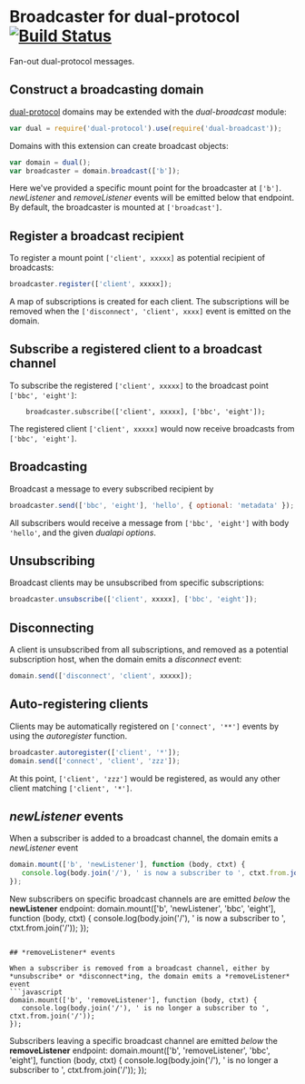 
# Broadcaster for dual-protocol [![Build Status](https://travis-ci.org/plediii/dual-broadcast.svg?branch=master)](https://travis-ci.org/plediii/dual-broadcast)

Fan-out dual-protocol messages.

## Construct a broadcasting domain

[dual-protocol](https://github.com/plediii/dual-protocol) domains may be extended with the *dual-broadcast* module:
```javascript
var dual = require('dual-protocol').use(require('dual-broadcast'));
```

Domains with this extension can create broadcast objects:
```javascript
var domain = dual();
var broadcaster = domain.broadcast(['b']);
```

Here we've provided a specific mount point for the broadcaster at
`['b']`.  *newListener* and *removeListener* events will be emitted
below that endpoint.  By default, the broadcaster is mounted at
`['broadcast']`.


## Register a broadcast recipient

To register a mount point `['client', xxxxx]` as potential recipient
of broadcasts:
```javascript
broadcaster.register(['client', xxxxx]);
```

A map of subscriptions is created for each client.  The subscriptions
will be removed when the `['disconnect', 'client', xxxx]` event is
emitted on the domain.

## Subscribe a registered client to a broadcast channel

To subscribe the registered `['client', xxxxx]` to the broadcast point `['bbc',
'eight']`: 
```
	broadcaster.subscribe(['client', xxxxx], ['bbc', 'eight']); 
``` 
The registered client `['client', xxxxx]` would now receive broadcasts from `['bbc', 'eight']`.


## Broadcasting

Broadcast a message to every subscribed recipient by
```javascript
broadcaster.send(['bbc', 'eight'], 'hello', { optional: 'metadata' });
```
All subscribers would receive a message from `['bbc', 'eight']` with body `'hello'`, and the given *dualapi options*.

## Unsubscribing

Broadcast clients may be unsubscribed from specific subscriptions:
```javascript
broadcaster.unsubscribe(['client', xxxxx], ['bbc', 'eight']);
```

## Disconnecting

A client is unsubscribed from all subscriptions, and removed as a
potential subscription host, when the domain emits a *disconnect* event:
```javascript
domain.send(['disconnect', 'client', xxxxx]);
```

## Auto-registering clients

Clients may be automatically registered on `['connect', '**']` events
by using the *autoregister* function.

```javascript
broadcaster.autoregister(['client', '*']);
domain.send(['connect', 'client', 'zzz']);
```
At this point, `['client', 'zzz']` would be registered, as would any other client matching `['client', '*']`.

## *newListener* events
When a subscriber is added to a broadcast channel, the domain emits a *newListener* event
```javascript
domain.mount(['b', 'newListener'], function (body, ctxt) {
   console.log(body.join('/'), ' is now a subscriber to ', ctxt.from.join('/'));
});
```
New subscribers on specific broadcast channels are are emitted *below* the **newListener** endpoint:
domain.mount(['b', 'newListener', 'bbc', 'eight'], function (body, ctxt) {
   console.log(body.join('/'), ' is now a subscriber to ', ctxt.from.join('/'));
});
```

## *removeListener* events 

When a subscriber is removed from a broadcast channel, either by
*unsubscribe* or *disconnect*ing, the domain emits a *removeListener*
event
```javascript
domain.mount(['b', 'removeListener'], function (body, ctxt) {
   console.log(body.join('/'), ' is no longer a subscriber to ', ctxt.from.join('/'));
});
```
Subscribers leaving a specific broadcast channel are emitted *below* the **removeListener** endpoint:
domain.mount(['b', 'removeListener', 'bbc', 'eight'], function (body, ctxt) {
   console.log(body.join('/'), ' is no longer a subscriber to ', ctxt.from.join('/'));
});
```


